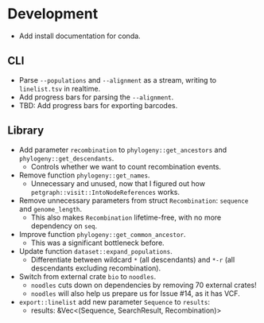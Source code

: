 # Development

- Add install documentation for conda.

## CLI

- Parse `--populations` and `--alignment` as a stream, writing to `linelist.tsv` in realtime.
- Add progress bars for parsing the `--alignment`.
- TBD: Add progress bars for exporting barcodes.

## Library

- Add parameter `recombination` to `phylogeny::get_ancestors` and `phylogeny::get_descendants`.
  - Controls whether we want to count recombination events.
- Remove function `phylogeny::get_names`.
  - Unnecessary and unused, now that I figured out how `petgraph::visit::IntoNodeReferences` works.
- Remove unnecessary parameters from struct `Recombination`: `sequence` and `genome_length`.
  - This also makes `Recombination` lifetime-free, with no more dependency on `seq`.
- Improve function `phylogeny::get_common_ancestor`.
  - This was a significant bottleneck before.
- Update function `dataset::expand_populations`.
  - Differentiate between wildcard `*` (all descendants) and `*-r` (all descendants excluding recombination).
- Switch from external crate `bio` to `noodles`.
  - `noodles` cuts down on dependencies by removing 70 external crates!
  - `noodles` will also help us prepare us for Issue #14, as it has VCF.
- `export::linelist` add new parameter `Sequence` to `results`:
  - results: &Vec<(Sequence, SearchResult, Recombination)>

